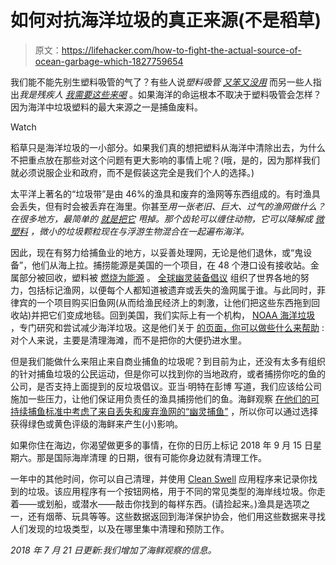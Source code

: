# 如何对抗海洋垃圾的真正来源(不是稻草)

> 原文：<https://lifehacker.com/how-to-fight-the-actual-source-of-ocean-garbage-which-1827759654>

我们能不能先别生塑料吸管的气了？有些人说*塑料吸管* [*又笨又没用*](https://earther.com/people-are-realizing-that-straws-suck-1822156363#_ga=2.78882000.536110202.1532099227-185079877.1532099227) 而另一些人指出*我是残疾人* [*我需要这些来喝*](https://earther.gizmodo.com/plastic-straw-bans-leave-out-people-with-disabilities-1827456627) 。如果海洋的命运根本不取决于塑料吸管会怎样？因为海洋中垃圾塑料的最大来源之一是捕鱼废料。

Watch

稻草只是海洋垃圾的一小部分。如果我们真的想把塑料从海洋中清除出去，为什么不把重点放在那些对这个问题有更大影响的事情上呢？(哦，是的，因为那样我们就必须说服企业和政府，而不是假装这完全是我们个人的选择。)

太平洋上著名的“垃圾带”是由 46%的渔具和废弃的渔网等东西组成的。有时渔具会丢失，但有时会被丢弃在海里。你甚至*用一张老旧、巨大、过气的渔网做什么？在很多地方，最简单的 [就是把它](https://www.theguardian.com/sustainable-business/2015/sep/10/fishing-industry-vows-to-tackle-wildlife-deaths-from-ghost-gear) 甩掉。那个齿轮可以缠住动物，它可以降解成 [微塑料](https://oceanservice.noaa.gov/facts/microplastics.html) ，微小的垃圾颗粒现在与浮游生物混合在一起遍布海洋。*

因此，现在有努力给捕鱼业的地方，以妥善处理网，无论是他们退休，或“鬼设备”，他们从海上拉。捕捞能源是美国的一个项目，在 48 个港口设有接收站。金属部分被回收，塑料被 [燃烧为能源](https://www.covanta.com/Sustainability/Energy-from-Waste) 。 [全球幽灵装备倡议](https://www.ghostgear.org/) 组织了世界各地的努力，包括标记渔网，以便每个人都知道被遗弃或丢失的渔网属于谁。与此同时，菲律宾的一个项目购买旧鱼网(从而给渔民经济上的刺激，让他们把这些东西拖到回收站)并把它们变成地毯。回到美国，我们实际上有一个机构， [NOAA 海洋垃圾](https://marinedebris.noaa.gov/) ，专门研究和尝试减少海洋垃圾。这是他们关于 [的页面，你可以做些什么来帮助](https://marinedebris.noaa.gov/discover-issue/solutions) :对个人来说，主要是清理海滩，而不是把你的大便扔进水里。

但是我们能做什么来阻止来自商业捕鱼的垃圾呢？到目前为止，还没有太多有组织的针对捕鱼垃圾的公民运动，但是你可以找到你的当地政府，或者捕捞你吃的鱼的公司，是否支持上面提到的反垃圾倡议。亚当·明特在彭博 写道，我们应该给公司施加一些压力，让他们保证用负责任的渔具捕捞他们的鱼。海鲜观察 [在他们的可持续捕鱼标准中考虑了来自丢失和废弃渔网的“幽灵捕鱼”](http://www.seafoodwatch.org/-/m/sfw/pdf/criteria/fisheries/mba_seafood%20watch_fisheries%20standard_version%20f3.2.pdf?la=en) ，所以你可以通过选择获得绿色或黄色评级的海鲜来产生(小)影响。

如果你住在海边，你渴望做更多的事情，在你的日历上标记 2018 年 9 月 15 日星期六。那是国际海岸清理 的日期，很有可能你身边就有清理工作。

一年中的其他时间，你可以自己清理，并使用 [Clean Swell](https://oceanconservancy.org/trash-free-seas/international-coastal-cleanup/cleanswell/?_ga=2.22809595.1769151811.1532101913-1294839473.1532101913) 应用程序来记录你找到的垃圾。该应用程序有一个按钮网格，用于不同的常见类型的海岸线垃圾。你走着——或划船，或潜水——敲击你找到的每样东西。(请捡起来。)渔具是选项之一，还有烟蒂、玩具等等。这些数据返回到海洋保护协会，他们用这些数据来寻找人们发现的垃圾类型，以及在哪里集中清理和预防工作。

*2018 年 7 月 21 日更新:我们增加了海鲜观察的信息。*
